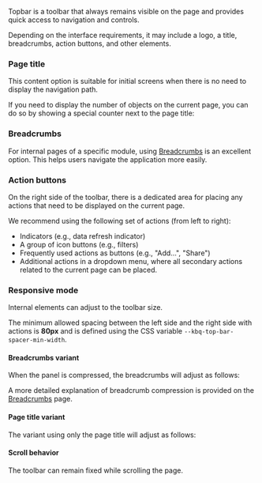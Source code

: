 Topbar is a toolbar that always remains visible on the page and provides quick access to navigation and controls.

<!-- example(top-bar-overview) -->

Depending on the interface requirements, it may include a logo, a title, breadcrumbs, action buttons, and other elements.

### Page title

This content option is suitable for initial screens when there is no need to display the navigation path.

<!-- example(top-bar-overview) -->

If you need to display the number of objects on the current page, you can do so by showing a special counter next to the page title:

<!-- example(top-bar-title-counter) -->

### Breadcrumbs

For internal pages of a specific module, using [Breadcrumbs](/en/components/breadcrumbs) is an excellent option. This helps users navigate the application more easily.

<!-- example(top-bar-breadcrumbs) -->

### Action buttons

On the right side of the toolbar, there is a dedicated area for placing any actions that need to be displayed on the current page.

We recommend using the following set of actions (from left to right):

-   Indicators (e.g., data refresh indicator)
-   A group of icon buttons (e.g., filters)
-   Frequently used actions as buttons (e.g., "Add...", "Share")
-   Additional actions in a dropdown menu, where all secondary actions related to the current page can be placed.

<!-- example(top-bar-actions) -->

### Responsive mode

Internal elements can adjust to the toolbar size.

The minimum allowed spacing between the left side and the right side with actions is **80px** and is defined using the CSS variable `--kbq-top-bar-spacer-min-width`.

#### Breadcrumbs variant

When the panel is compressed, the breadcrumbs will adjust as follows:

<!-- example(top-bar-breadcrumbs-adaptive) -->

A more detailed explanation of breadcrumb compression is provided on the [Breadcrumbs](/en/components/breadcrumbs) page.

#### Page title variant

The variant using only the page title will adjust as follows:

<!-- example(top-bar-title-counter-adaptive) -->

#### Scroll behavior

The toolbar can remain fixed while scrolling the page.

<!-- example(top-bar-overflow) -->
